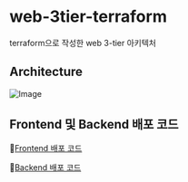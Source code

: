 # web-3tier-terraform
terraform으로 작성한 web 3-tier 아키텍처

## Architecture
![Image](https://github.com/user-attachments/assets/03f1f396-d703-4f1b-b407-543ab911ed3f)

## Frontend 및 Backend 배포 코드
🔗[Frontend 배포 코드](https://github.com/DDongu/react-java-mysql-sample-Backend)

🔗[Backend 배포 코드](https://github.com/DDongu/react-java-mysql-sample-frontend)
